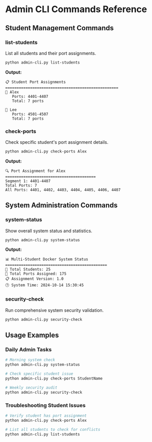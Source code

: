 # Admin CLI Commands Reference

## Student Management Commands

### list-students
List all students and their port assignments.

```bash
python admin-cli.py list-students
```

**Output:**
```
📋 Student Port Assignments
==================================================
👤 Alex
   Ports: 4401-4407
   Total: 7 ports

👤 Lee  
   Ports: 4501-4507
   Total: 7 ports
```

### check-ports
Check specific student's port assignment details.

```bash
python admin-cli.py check-ports Alex
```

**Output:**
```
🔍 Port Assignment for Alex
========================================
Segment 1: 4401-4407
Total Ports: 7
All Ports: 4401, 4402, 4403, 4404, 4405, 4406, 4407
```

## System Administration Commands

### system-status
Show overall system status and statistics.

```bash
python admin-cli.py system-status
```

**Output:**
```
📊 Multi-Student Docker System Status
=============================================
👥 Total Students: 25
🔌 Total Ports Assigned: 175
📋 Assignment Version: 1.0
🕒 System Time: 2024-10-14 15:30:45
```

### security-check
Run comprehensive system security validation.

```bash
python admin-cli.py security-check
```

## Usage Examples

### Daily Admin Tasks
```bash
# Morning system check
python admin-cli.py system-status

# Check specific student issue
python admin-cli.py check-ports StudentName

# Weekly security audit
python admin-cli.py security-check
```

### Troubleshooting Student Issues
```bash
# Verify student has port assignment
python admin-cli.py check-ports Alex

# List all students to check for conflicts
python admin-cli.py list-students
```
